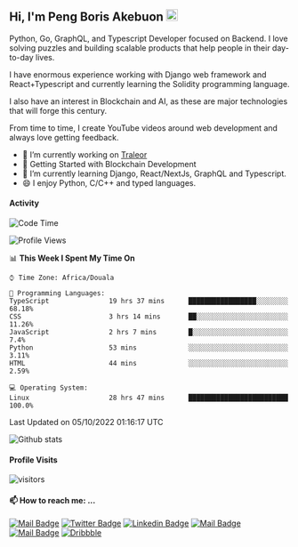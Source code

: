  ## Hi, I'm Peng Boris Akebuon <img src="https://user-images.githubusercontent.com/1303154/88677602-1635ba80-d120-11ea-84d8-d263ba5fc3c0.gif" width="21px" height="21px" alt="hi">

Python, Go, GraphQL, and Typescript Developer focused on Backend. I love solving puzzles and building scalable products that help people in their day-to-day lives.

I have enormous experience working with Django web framework and React+Typescript and currently learning the Solidity programming language.

I also have an interest in Blockchain and AI, as these are major technologies that will forge this century.

From time to time, I create YouTube videos around web development and always love getting feedback.

- 🔭 I’m currently working on [Traleor](https://traleor.com/)
- 📒 Getting Started with Blockchain Development
- 🌱 I’m currently learning Django, React/NextJs, GraphQL and Typescript.
- 😄 I enjoy Python, C/C++ and typed languages.

#### Activity
<!--START_SECTION:waka-->
![Code Time](http://img.shields.io/badge/Code%20Time-2%2C260%20hrs%2021%20mins-blue)

![Profile Views](http://img.shields.io/badge/Profile%20Views-2-blue)

📊 **This Week I Spent My Time On** 

```text
⌚︎ Time Zone: Africa/Douala

💬 Programming Languages: 
TypeScript               19 hrs 37 mins      █████████████████░░░░░░░░   68.18% 
CSS                      3 hrs 14 mins       ██░░░░░░░░░░░░░░░░░░░░░░░   11.26% 
JavaScript               2 hrs 7 mins        █░░░░░░░░░░░░░░░░░░░░░░░░   7.4% 
Python                   53 mins             ░░░░░░░░░░░░░░░░░░░░░░░░░   3.11% 
HTML                     44 mins             ░░░░░░░░░░░░░░░░░░░░░░░░░   2.59%

💻 Operating System: 
Linux                    28 hrs 47 mins      █████████████████████████   100.0%

```


 Last Updated on 05/10/2022 01:16:17 UTC
<!--END_SECTION:waka-->


![Github stats](https://github-readme-stats.vercel.app/api?username=itzomen&theme=vue&show_icons=true&count_private=true)
 
 #### Profile Visits 

![visitors](https://visitor-badge.glitch.me/badge?page_id=itzomen)

#### 📫 How to reach me: ...

[![Mail Badge](https://img.shields.io/badge/-itzomen-c0392b?style=flat&labelColor=c0392b&logo=gmail&logoColor=white)](mailto:peng.akebuon2468@gmail.com)
[![Twitter Badge](https://img.shields.io/badge/-@itz_omen-1ca0f1?style=flat&labelColor=1ca0f1&logo=twitter&logoColor=white&link=https://twitter.com/itz_omen)](https://twitter.com/itz_omen/) [![Linkedin Badge](https://img.shields.io/badge/-Peng_Boris_Akebuon-0e76a8?style=flat&labelColor=0e76a8&logo=linkedin&logoColor=white)](https://www.linkedin.com/in/peng-boris-akebuon/)
 [![Mail Badge](https://img.shields.io/badge/-Academy_Omen-e74c3c?style=flat&labelColor=e74c3c&logo=youtube&logoColor=white)](https://www.youtube.com/channel/UCknaAfNfqKQDQFnqP2zMA6A)  [![Mail Badge](https://img.shields.io/badge/-@itz_an_omen-5851DB?style=flat&labelColor=5851DB&logo=instagram&logoColor=white)](https://instagram.com/itz_an_omen)  [![Dribbble](https://img.shields.io/badge/-itzomen-ea4c89?style=flat&label&logo=dribbble&logoColor=white)](https://dribbble.com/itzomen)
